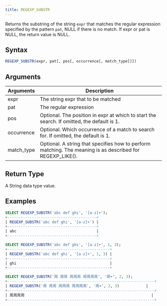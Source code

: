 ```yaml
---
title: REGEXP_SUBSTR
---
```


Returns the substring of the string `expr` that matches the regular expression specified by the pattern `pat`, NULL if there is no match. If expr or pat is NULL, the return value is NULL.

## Syntax

```sql
REGEXP_SUBSTR(expr, pat[, pos[, occurrence[, match_type]]])
```

## Arguments

| Arguments  | Description                                                                                               |
| ---------- | --------------------------------------------------------------------------------------------------------- |
| expr       | The string expr that to be matched                                                                        |
| pat        | The regular expression                                                                                    |
| pos        | Optional. The position in expr at which to start the search. If omitted, the default is 1.                |
| occurrence | Optional. Which occurrence of a match to search for. If omitted, the default is 1.                        |
| match_type | Optional. A string that specifies how to perform matching. The meaning is as described for REGEXP_LIKE(). |

## Return Type

A String data type value.

## Examples

```sql
SELECT REGEXP_SUBSTR('abc def ghi', '[a-z]+');
+----------------------------------------+
| REGEXP_SUBSTR('abc def ghi', '[a-z]+') |
+----------------------------------------+
| abc                                    |
+----------------------------------------+

SELECT REGEXP_SUBSTR('abc def ghi', '[a-z]+', 1, 3);
+----------------------------------------------+
| REGEXP_SUBSTR('abc def ghi', '[a-z]+', 1, 3) |
+----------------------------------------------+
| ghi                                          |
+----------------------------------------------+

SELECT REGEXP_SUBSTR('周 周周 周周周 周周周周', '周+', 2, 3);
+------------------------------------------------------------------+
| REGEXP_SUBSTR('周 周周 周周周 周周周周', '周+', 2, 3)            |
+------------------------------------------------------------------+
| 周周周周                                                         |
+------------------------------------------------------------------+

```
